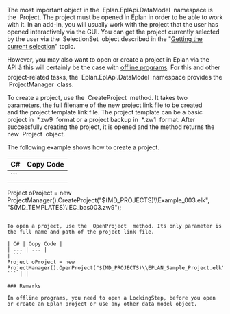 The most important object in the  Eplan.EplApi.DataModel  namespace is the  Project. The project must be opened in Eplan in order to be able to work with it. In an add-in, you will usually work with the project that the user has opened interactively via the GUI. You can get the project currently selected by the user via the  SelectionSet  object described in the "[Getting the current selection](HE_Selectionset.html)" topic.

However, you may also want to open or create a project in Eplan via the API â this will certainly be the case with [offline programs](UsingEplanAssemblies.html). For this and other project-related tasks, the  Eplan.EplApi.DataModel  namespace provides the  ProjectManager  class.

To create a project, use the  CreateProject  method. It takes two parameters, the full filename of the new project link file to be created and the project template link file. The project template can be a basic project in  \*.zw9  format or a project backup in  \*.zw1  format. After successfully creating the project, it is opened and the method returns the new  Project  object.

The following example shows how to create a project.

| C# | Copy Code |
| --- | --- |
| ```  Project oProject = new ProjectManager().CreateProject("$(MD_PROJECTS)\\Example_003.elk", "$(MD_TEMPLATES)\\IEC_bas003.zw9"); ``` | |

To open a project, use the  OpenProject  method. Its only parameter is the full name and path of the project link file.

| C# | Copy Code |
| --- | --- |
| ```  Project oProject = new ProjectManager().OpenProject("$(MD_PROJECTS)\\EPLAN_Sample_Project.elk"); ``` | |

### Remarks

In offline programs, you need to open a LockingStep, before you open or create an Eplan project or use any other data model object.